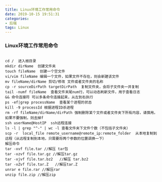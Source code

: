 ```yaml
---
title: Linux环境工作常用命令
date: 2019-10-15 19:51:31
categories:
- 后端
tags: Linux
---
```

### Linux环境工作常用命令  

<code>  
cd /  进入根目录  
mkdir dirName  创建文件夹    
touch fileName  创建一个空文件
vi/vim fileName 编辑一个文件，如果文件不存在，则会新建该文件  
mv fileName/dirName 剪切/修改 文件或者文件夹的名称  
cp -r sourceDirPath targetDirPath  复制文件夹，会将子文件夹一并复制  
tail -numf fileName  查看文件末尾num行，可以动态刷新文件，用于查看日志  
&& 命令连接符 可以多条命令连接起来，从左到右执行
ps -ef|grep processName  查看某个进程的状态
kill -9 processId 根据进程ID杀进程  
rm -rf fileName/dirName/dirPath 强制删除某个文件或者文件夹下所有内容，请慎用。如果不要强制，则去掉f  
ssh userName@HostIP  ssh远程连接  
ls -l | grep "^-" | wc -l 查看文件夹下文件个数（不包括子文件夹）  
scp -r  local_file remote_username@remote_ip:remote_folder  从本地复制到远程（从远程复制到本地，只需要将两个参数的位置调换一下）  
解压命令  
tar -xvf file.tar //解压 tar包  
tar -xzvf file.tar.gz //解压tar.gz  
tar -xjvf file.tar.bz2   //解压 tar.bz2  
tar -xZvf file.tar.Z   //解压tar.Z  
unrar e file.rar //解压rar  
unzip file.zip //解压zip
</code>